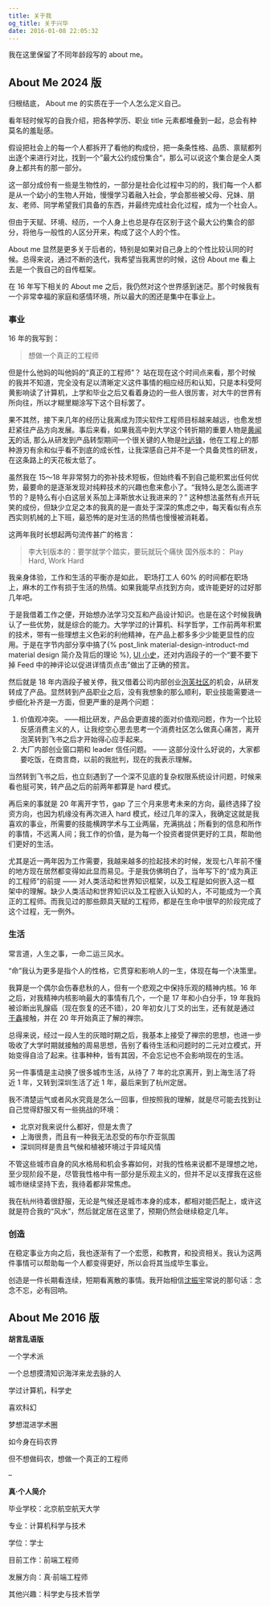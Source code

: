 ```yaml
---
title: 关于我
og_title: 关于兴华
date: 2016-01-08 22:05:32
---
```


我在这里保留了不同年龄段写的 about me。 

## About Me 2024 版
归根结底， About me 的实质在于一个人怎么定义自己。

看年轻时候写的自我介绍，把各种学历、职业 title 元素都堆叠到一起，总会有种莫名的羞耻感。

假设把社会上的每一个人都拆开了看他的构成份，把一条条性格、品质、禀赋都列出逐个来进行对比，找到一个”最大公约成份集合“，那么可以说这个集合是全人类身上都共有的那一部分。

这一部分成份有一些是生物性的，一部分是社会化过程中习的的，我们每一个人都是从一个幼小的生物人开始，慢慢学习着融入社会，学会那些被父母、兄妹、朋友、老师、同学希望我们具备的东西，并最终完成社会化过程，成为一个社会人。

但由于天赋、环境、经历，一个人身上也总是存在区别于这个最大公约集合的部分，将他与一般性的人区分开来，构成了这个人的个性。

About me 显然是更多关于后者的，特别是如果对自己身上的个性比较认同的时候。总得来说，通过不断的迭代，我希望当我离世的时候，这份 About me 看上去是一个我自己的自传框架。

在 16 年写下相关的 About me 之后，我仍然对这个世界感到迷茫。那个时候我有一个非常幸福的家庭和感情环境，所以最大的困还是集中在事业上。


### 事业
16 年的我写到：

> 想做一个真正的工程师

但是什么他妈的叫他妈的“真正的工程师”？ 站在现在这个时间点来看，那个时候的我并不知道，完全没有足以清晰定义这件事情的相应经历和认知，只是本科受阿黄影响读了计算机，上学和毕业之后又看着身边的一些人很厉害，对大牛的世界有所向往，所以才糊里糊涂写下这个目标罢了。

果不其然，接下来几年的经历让我离成为顶尖软件工程师目标越来越远，也愈发想赶紧往产品方向发展。事后来看，如果我高中到大学这个转折期的重要人物是[黄闻天](http://finaltheory.me/)的话, 那么从研发到产品转型期间一个很关键的人物是[叶远锋](https://www.zhihu.com/people/yeyuanfeng)，他在工程上的那种游刃有余和似乎看不到底的成长性，让我深感自己并不是一个具备灵性的研发，在这条路上的天花板太低了。

虽然我在 15～18 年非常努力的弥补技术短板，但始终看不到自己能积累出任何优势，最要命的是逐渐发现对纯粹技术的兴趣也愈来愈小了。“我特么是怎么面进字节的？是特么有小白这层关系加上泽斯放水让我进来的？” 这种想法虽然有点开玩笑的成份，但缺少立足之本的我真的是一直处于深深的焦虑之中，每天看似有点东西实则机械的上下班，最恐怖的是对生活的热情也慢慢被消耗着。

这两年我时长想起两句流传甚广的格言：
> 李大钊版本的：要学就学个踏实，要玩就玩个痛快
> 国外版本的： Play Hard, Work Hard 

我亲身体验，工作和生活的平衡亦是如此， 职场打工人 60% 的时间都在职场上，麻木的工作有损于生活的热情。如果我能早点找到方向，或许能更好的过好那几年吧。


于是我借着工作之便，开始想办法学习交互和产品设计知识。也是在这个时候我确认了一些优势，就是综合的能力。大学学过的计算机、科学哲学，工作前两年积累的技术，带有一些理想主义色彩的利他精神，在产品上都多多少少能更显性的应用。于是在字节内部分享中搞了{% post_link material-design-introduct-md material design 简介及背后的理论 %},  [UI 小史](https://zhuanlan.zhihu.com/p/25494266)，还对内涵段子的一个“要不要下掉 Feed 中的神评论以促进详情页点击”做出了正确的预言。

然后就是 18 年内涵段子被关停，我又借着公司内部创业[泡芙社区](https://36kr.com/p/1865528342467072)的机会，从研发转成了产品。显然转到产品职业之后，没有我想象的那么顺利，职业技能需要进一步细化补齐是一方面，但更严重的是两个问题：

1. 价值观冲突。 ——相比研发，产品会更直接的面对价值观问题，作为一个比较反感消费主义的人，让我挖空心思去思考一个消费社区怎么做真心痛苦，离开泡芙转到飞书之后才开始得心应手起来。
2. 大厂内部创业窗口期和 leader 信任问题。 —— 这部分没什么好说的，大家都要吃饭，在商言商，以前的我批判，现在的我表示理解。

当然转到飞书之后，也立刻遇到了一个深不见底的复杂权限系统设计问题，时候来看也挺可笑，转产品之后的前两年都算是 hard  模式。

再后来的事就是 20 年离开字节，gap 了三个月来思考未来的方向，最终选择了投资方向，也因为机缘没有再次进入 hard 模式，经过几年的深入，我确定这就是我喜欢的事业，所需要的技能横跨学术与工业两届，充满挑战；所看到的信息和所作的事情，不远离人间；我工作的价值，是为每一个投资者提供更好的工具，帮助他们更好的生活。

尤其是近一两年因为工作需要，我越来越多的捡起技术的时候，发现七八年前不懂的地方现在居然都变得如此显而易见。于是我仿佛明白了，当年写下的“成为真正的工程师”的前提 —— 对人类活动和世界知识框架，以及工程是如何嵌入这一框架中的理解。缺少人类活动和世界知识以及工程嵌入认知的人，不可能成为一个真正的工程师。而我见过的那些颇具天赋的工程师，都是在生命中很早的阶段完成了这个过程，无一例外。


### 生活
常言道，人生之事，一命二运三风水。

“命”我认为更多是指个人的性格，它贯穿和影响人的一生，体现在每一个决策里。

我算是一个偶尔会伤春悲秋的人，但有一个悲观之中保持乐观的精神内核。16 年之后，对我精神内核影响最大的事情有几个，一个是 17 年和小白分手，19 年我妈被诊断出乳腺癌（现在恢复的还不错），20 年初女儿丁爻的出生，还有就是通过[于鑫]()接触，并在 20 年开始真正了解的禅宗。

总得来说，经过一段人生的灰暗时期之后，我基本上接受了禅宗的思想，也进一步吸收了大学时期就接触的周易思想，告别了看待生活和问题时的二元对立模式，开始变得自洽了起来。往事种种，皆有其因，不会忘记也不会影响现在的生活。

另一件事情是主动换了很多城市生活，从待了 7 年的北京离开，到上海生活了将近 1 年，又转到深圳生活了近 1 年，最后来到了杭州定居。

我不清楚运气或者风水究竟是怎么一回事，但按照我的理解，就是尽可能去找到让自己觉得舒服又有一些挑战的环境：
* 北京对我来说什么都好，但是太贵了
* 上海很贵，而且有一种我无法忍受的布尔乔亚氛围
* 深圳同样是贵且气候和植被环境过于异域风情

不管这些城市自身的风水格局和机会多寡如何，对我的性格来说都不是理想之地，至少现阶段不是，尽管我性格中有一部分是乐观主义的，但并不足以支撑我在这些城市继续坚持下去，我待着都非常焦虑。

我在杭州待着很舒服，无论是气候还是城市本身的成本，都相对能匹配上，或许这就是符合我的“风水”，然后就定居在这里了，预期仍然会继续稳定几年。


### 创造
在稳定事业方向之后，我也逐渐有了一个宏愿，和教育，和投资相关。我认为这两件事情可以帮助每一个人都变得更好，所以会将其当成毕生事业。

创造是一件长期看连续，短期看离散的事情。我开始相信[沈振宇](https://www.zhihu.com/people/shen2)常说的那句话：念念不忘，必有回响。





## About Me 2016 版
**胡言乱语版**

一个学术派

一个总想摸清知识海洋来龙去脉的人

学过计算机，科学史

喜欢科幻

梦想混进学术圈

如今身在码农界

但不想做码农，想做一个真正的工程师

–

**真·个人简介**

毕业学校：北京航空航天大学

专业：计算机科学与技术

学位：学士

目前工作：前端工程师

发展方向：真·前端工程师

其他兴趣：科学史与技术哲学

